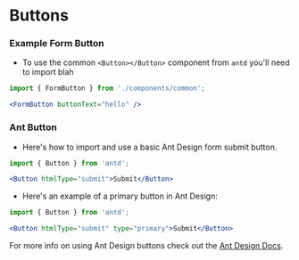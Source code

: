 # Buttons

### Example Form Button

- To use the common `<Button></Button>` component from `antd` you'll need to import blah

```jsx
import { FormButton } from './components/common';

<FormButton buttonText="hello" />
```
### Ant Button

- Here's how to import and use a basic Ant Design form submit button.

```jsx
import { Button } from 'antd';

<Button htmlType="submit">Submit</Button>
```

- Here's an example of a primary button in Ant Design:

```jsx
import { Button } from 'antd';

<Button htmlType="submit" type="primary">Submit</Button>
```

For more info on using Ant Design buttons check out the <a href="https://ant.design/components/button/" target="_blank">Ant Design Docs</a>.